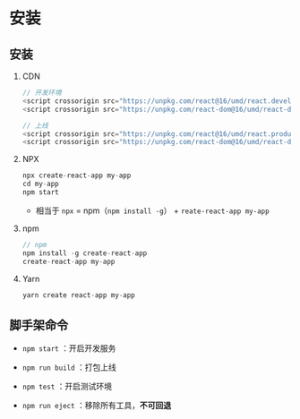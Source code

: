 # 安装

## 安装

1. CDN

    ```js
    // 开发环境
    <script crossorigin src="https://unpkg.com/react@16/umd/react.development.js"></script>
    <script crossorigin src="https://unpkg.com/react-dom@16/umd/react-dom.development.js"></script>
    ```

    ```js
    // 上线
    <script crossorigin src="https://unpkg.com/react@16/umd/react.production.min.js"></script>
    <script crossorigin src="https://unpkg.com/react-dom@16/umd/react-dom.production.min.js"></script>
    ```

2. NPX

    ```js
    npx create-react-app my-app
    cd my-app
    npm start
    ```

      - 相当于 `npx` = npm（`npm install -g`） + `reate-react-app my-app`

3. npm

    ```js
    // npm
    npm install -g create-react-app
    create-react-app my-app
    ```

4. Yarn

    ```js
    yarn create react-app my-app
    ```

## 脚手架命令

+ `npm start` ：开启开发服务

+ `npm run build` ：打包上线

+ `npm test` ：开启测试环境

+ `npm run eject` ：移除所有工具，**不可回退**

